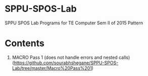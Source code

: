 # SPPU-SPOS-Lab
SPPU SPOS Lab Programs for TE Computer Sem II of 2015 Pattern

# Contents
1. MACRO Pass 1 (does not handle errors and nested calls) (https://github.com/sourabhshegane/SPPU-SPOS-Lab/tree/master/Macro%20Pass%201)
